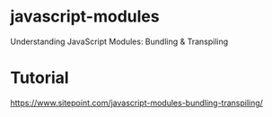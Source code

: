# javascript-modules
Understanding JavaScript Modules: Bundling &amp; Transpiling

# Tutorial
https://www.sitepoint.com/javascript-modules-bundling-transpiling/
